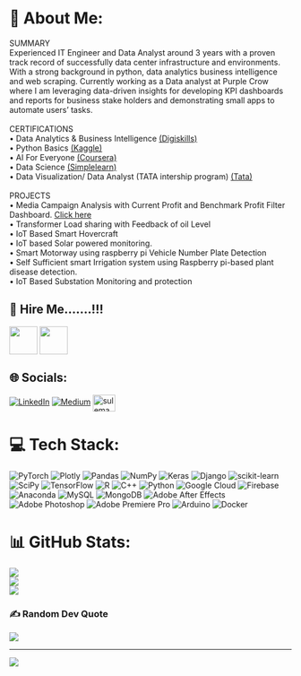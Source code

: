# 💫 About Me:
SUMMARY<br>Experienced IT Engineer and Data Analyst around 3 years with a proven track record of successfully data center infrastructure and environments. With a strong background in python, data analytics business intelligence and web scraping. Currently working as a Data analyst at Purple Crow where I am leveraging data-driven insights for developing KPI dashboards and reports for business stake holders and demonstrating small apps to automate users’ tasks.<br><br>CERTIFICATIONS<br>•	Data Analytics & Business Intelligence <a href="https://drive.google.com/file/d/1-CFglz6tER1mQyKeZgVuMHREuyaYJO1d/view" target="_blank">(Digiskills)</a><br>• Python Basics <a href="https://drive.google.com/file/d/1_Sr7rlrUxEzjwv9OladmLReULTqrPW3_/view" target="_blank">(Kaggle)</a> <br>•	AI For Everyone <a href="https://drive.google.com/file/d/1-R9hsJ7-H-rYDfEdOhMyeP6nLm_NYz5U/view" target="_blank">(Coursera)</a>	<br>•	Data Science <a href="https://drive.google.com/file/d/1-6-2VuS9RgJS651lryOLo6EakmHPXYym/view" target="_blank">(Simplelearn)</a><br>•	Data Visualization/ Data Analyst (TATA intership program) <a href="https://drive.google.com/file/d/13w7KehucEmp8HVBWBqu_bdC_5op3r_V6/view?usp=sharing" target="_blank">(Tata)</a> <br><br>PROJECTS<br>•  Media Campaign Analysis with Current Profit and Benchmark Profit Filter Dashboard. <a href="https://drive.google.com/file/d/13w7KehucEmp8HVBWBqu_bdC_5op3r_V6/view?usp=sharing" target="_blank">Click here</a> <br>•	Transformer Load sharing with Feedback of oil Level<br>•	IoT Based Smart Hovercraft<br>•	IoT based Solar powered monitoring.<br>•	Smart Motorway using raspberry pi Vehicle Number Plate Detection<br>•	Self Sufficient smart Irrigation system using Raspberry pi-based plant disease detection.<br>•	IoT Based Substation Monitoring and protection<br>
## 💫 Hire Me.......!!!

<a href="https://www.fiverr.com/sulemanzain?up_rollout=true" target="blank"><img align="center" src="https://img.icons8.com/color/256/fiverr.png" height="50" width="50" /></a> 
<a href="https://www.upwork.com/freelancers/~01859d85a567f48833?viewMode=1" target="blank"><img align="center" src="https://img.icons8.com/external-tal-revivo-shadow-tal-revivo/256/external-upwork-a-global-freelancing-platform-where-professionals-connect-and-collaborate-remotely-logo-shadow-tal-revivo.png" height="50" width="50" /></a>

## 🌐 Socials:
[![LinkedIn](https://img.shields.io/badge/LinkedIn-%230077B5.svg?logo=linkedin&logoColor=white)](https://linkedin.com/in/sulemanzain) [![Medium](https://img.shields.io/badge/Medium-12100E?logo=medium&logoColor=white)](https://medium.com/@@suleman.zain) 
<a href="https://kaggle.com/sulemanzain" target="blank"><img align="center" src="https://raw.githubusercontent.com/rahuldkjain/github-profile-readme-generator/master/src/images/icons/Social/kaggle.svg" alt="sulemanzain" height="30" width="40" /></a>





# 💻 Tech Stack:
![PyTorch](https://img.shields.io/badge/PyTorch-%23EE4C2C.svg?style=for-the-badge&logo=PyTorch&logoColor=white) ![Plotly](https://img.shields.io/badge/Plotly-%233F4F75.svg?style=for-the-badge&logo=plotly&logoColor=white) ![Pandas](https://img.shields.io/badge/pandas-%23150458.svg?style=for-the-badge&logo=pandas&logoColor=white) ![NumPy](https://img.shields.io/badge/numpy-%23013243.svg?style=for-the-badge&logo=numpy&logoColor=white) ![Keras](https://img.shields.io/badge/Keras-%23D00000.svg?style=for-the-badge&logo=Keras&logoColor=white) ![Django](https://img.shields.io/badge/django-%23092E20.svg?style=for-the-badge&logo=django&logoColor=white) ![scikit-learn](https://img.shields.io/badge/scikit--learn-%23F7931E.svg?style=for-the-badge&logo=scikit-learn&logoColor=white) ![SciPy](https://img.shields.io/badge/SciPy-%230C55A5.svg?style=for-the-badge&logo=scipy&logoColor=%white) ![TensorFlow](https://img.shields.io/badge/TensorFlow-%23FF6F00.svg?style=for-the-badge&logo=TensorFlow&logoColor=white) ![R](https://img.shields.io/badge/r-%23276DC3.svg?style=for-the-badge&logo=r&logoColor=white) ![C++](https://img.shields.io/badge/c++-%2300599C.svg?style=for-the-badge&logo=c%2B%2B&logoColor=white) ![Python](https://img.shields.io/badge/python-3670A0?style=for-the-badge&logo=python&logoColor=ffdd54) ![Google Cloud](https://img.shields.io/badge/Google%20Cloud-%234285F4.svg?style=for-the-badge&logo=google-cloud&logoColor=white) ![Firebase](https://img.shields.io/badge/firebase-%23039BE5.svg?style=for-the-badge&logo=firebase) ![Anaconda](https://img.shields.io/badge/Anaconda-%2344A833.svg?style=for-the-badge&logo=anaconda&logoColor=white) ![MySQL](https://img.shields.io/badge/mysql-%2300f.svg?style=for-the-badge&logo=mysql&logoColor=white) ![MongoDB](https://img.shields.io/badge/MongoDB-%234ea94b.svg?style=for-the-badge&logo=mongodb&logoColor=white) ![Adobe After Effects](https://img.shields.io/badge/Adobe%20After%20Effects-9999FF.svg?style=for-the-badge&logo=Adobe%20After%20Effects&logoColor=white) ![Adobe Photoshop](https://img.shields.io/badge/adobephotoshop-%2331A8FF.svg?style=for-the-badge&logo=adobephotoshop&logoColor=white) ![Adobe Premiere Pro](https://img.shields.io/badge/Adobe%20Premiere%20Pro-9999FF.svg?style=for-the-badge&logo=Adobe%20Premiere%20Pro&logoColor=white) ![Arduino](https://img.shields.io/badge/-Arduino-00979D?style=for-the-badge&logo=Arduino&logoColor=white) ![Docker](https://img.shields.io/badge/docker-%230db7ed.svg?style=for-the-badge&logo=docker&logoColor=white)
# 📊 GitHub Stats:
![](https://github-readme-stats.vercel.app/api?username=sulemanzain1&theme=dracula&hide_border=true&include_all_commits=true&count_private=false)<br/>
![](https://github-readme-streak-stats.herokuapp.com/?user=sulemanzain1&theme=dracula&hide_border=true)<br/>
![](https://github-readme-stats.vercel.app/api/top-langs/?username=sulemanzain1&theme=dracula&hide_border=true&include_all_commits=true&count_private=false&layout=compact)

### ✍️ Random Dev Quote
![](https://quotes-github-readme.vercel.app/api?type=horizontal&theme=radical)

---
[![](https://visitcount.itsvg.in/api?id=sulemanzain1&label=Profile%20Views&pretty=false)](https://visitcount.itsvg.in)

<!-- Proudly created with GPRM ( https://gprm.itsvg.in ) -->
